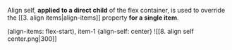 Align self, **applied to a direct child** of the flex container, is used to override the [[3. align items|align-items]] property **for a single item**.

(align-items: flex-start), item-1 {align-self: center}
![[8. align self center.png|300]]